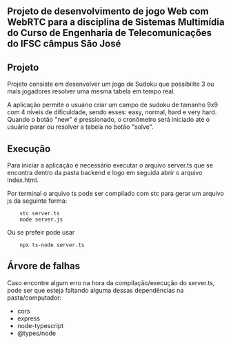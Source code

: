 ## Projeto de desenvolvimento de jogo Web com WebRTC para a disciplina de Sistemas Multimídia do Curso de Engenharia de Telecomunicações do IFSC câmpus São José

## Projeto
 Projeto consiste em desenvolver um jogo de Sudoku que possibilite 3 ou mais jogadores resolver uma mesma tabela em tempo real.

 A aplicação permite o usuário criar um campo de sudoku de tamanho 9x9 com 4 níveis de dificuldade, sendo esses: easy, normal, hard e very hard. Quando o botão "new" é pressionado, o cronômetro será iniciado até o usuário parar ou resolver a tabela no botão "solve".

## Execução
Para iniciar a aplicação é necessário executar o arquivo server.ts que se encontra dentro da pasta backend e logo em seguida abrir o arquivo index.html. 

Por terminal o arquivo ts pode ser compilado com stc para gerar um arquivo js da seguinte forma:

```shell
    stc server.ts
    node server.js
```
Ou se prefeir pode usar

```shell
    npx ts-node server.ts
```

## Árvore de falhas
Caso encontre algum erro na hora da compilação/execução do server.ts, pode ser que esteja faltando alguma dessas dependências na pasta/computador:
* cors  
* express
* node-typescript
* @types/node
